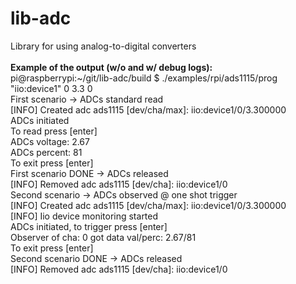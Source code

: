 # lib-adc
Library for using analog-to-digital converters
<br><br>
**Example of the output (w/o and w/ debug logs):**<br>
pi@raspberrypi:\~/git/lib-adc/build $ ./examples/rpi/ads1115/prog "iio:device1" 0 3.3 0<br>
First scenario -> ADCs standard read<br>
[INFO] Created adc ads1115 [dev/cha/max]: iio:device1/0/3.300000<br>
ADCs initiated<br>
To read press [enter]<br>
ADCs voltage: 2.67<br>
ADCs percent: 81<br>
To exit press [enter]<br>
First scenario DONE -> ADCs released<br>
[INFO] Removed adc ads1115 [dev/cha]: iio:device1/0<br>
Second scenario -> ADCs observed @ one shot trigger<br>
[INFO] Created adc ads1115 [dev/cha/max]: iio:device1/0/3.300000<br>
[INFO] Iio device monitoring started<br>
ADCs initiated, to trigger press [enter]<br>
Observer of cha: 0 got data val/perc: 2.67/81<br>
To exit press [enter]<br>
Second scenario DONE -> ADCs released<br>
[INFO] Removed adc ads1115 [dev/cha]: iio:device1/0<br>
